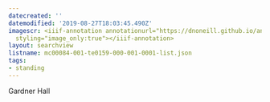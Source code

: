 ```yaml
---
datecreated: ''
datemodified: '2019-08-27T18:03:45.490Z'
imagescr: <iiif-annotation annotationurl="https://dnoneill.github.io/annotate/annotations/611aa477-e653-4e3b-b331-3b3c7d05c6f1.json"
  styling="image_only:true"></iiif-annotation>
layout: searchview
listname: mc00084-001-te0159-000-001-0001-list.json
tags:
- standing
---
```

Gardner Hall